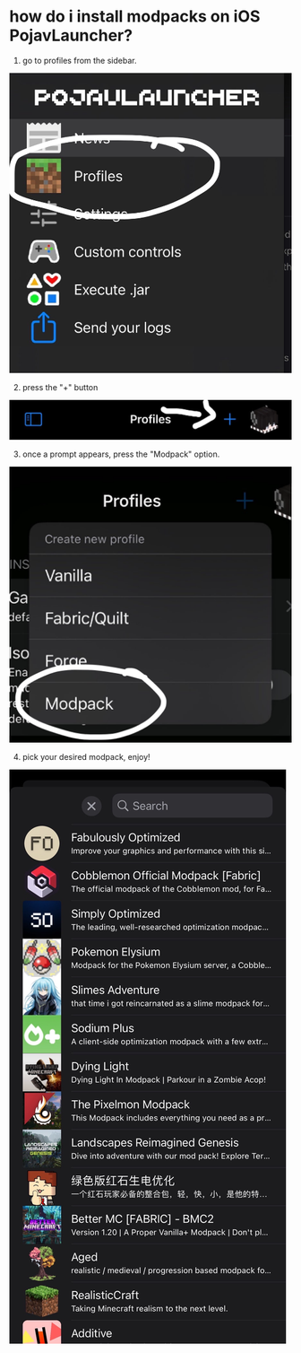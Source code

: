 # how do i install modpacks on iOS PojavLauncher?

1. go to profiles from the sidebar.

![](./images/Actions/ios/1.png)

2. press the "+" button

![](./images/Actions/ios/2.png)

3. once a prompt appears, press the "Modpack" option.

![](./images/Actions/ios/3.png)

4. pick your desired modpack, enjoy!

![](./images/Actions/ios/4.png)
